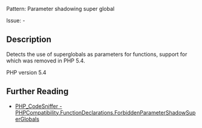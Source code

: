 Pattern: Parameter shadowing super global

Issue: -

## Description

Detects the use of superglobals as parameters for functions, support for which was removed in PHP 5.4.

PHP version 5.4

## Further Reading

* [PHP_CodeSniffer - PHPCompatibility.FunctionDeclarations.ForbiddenParameterShadowSuperGlobals](https://github.com/PHPCompatibility/PHPCompatibility/tree/develop/PHPCompatibility/Sniffs/FunctionDeclarations/ForbiddenParameterShadowSuperGlobalsSniff.php)